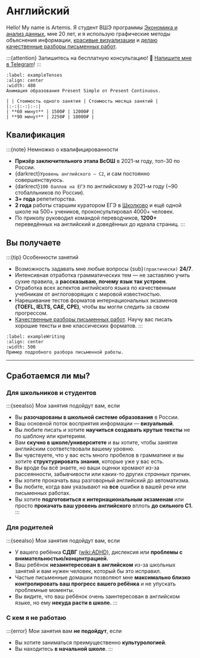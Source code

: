 # Английский

Hello! My name is Artemis. Я студент ВШЭ программы [Экономика и анализ данных](https://www.hse.ru/ba/eda), мне 20 лет, и я использую графические методы объяснения информации, [красивые визуализации](#present-simple) и [делаю качественные разборы письменных работ](#showcase).

:::{attention} Запишитесь на бесплатную консультацию!
💫 [Напишите мне в Telegram](https://artoftheblue.github.io/artofcalculus/)!
:::

```{figure} ./videos/present_simple_to_continuous.mp4
:label: exampleTenses
:align: center
:width: 480
Анимация образования Present Simple от Present Continuous.
```

```{important} Прайс-лист
| | Стоимость одного занятия | Стоимость месяца занятий |
|:-:|:-:|:-:|
| **60 минут** | 1500₽ | 12000₽ |
| **90 минут** | 2250₽ | 18000₽ |
```

## Квалификация

:::{note} Немножко о квалифицированности

* **Призёр заключительного этапа ВсОШ** в 2021-м году, топ-30 по России.
* {darkrect}`Уровень английского — С2`, и сам постоянно совершенствуюсь.
* {darkrect}`100 баллов на ЕГЭ` по английскому в 2021-м году (~90 стобалльников по России).
* **3+ года** репетиторства.
* **2 года** работы старшим куратором ЕГЭ в [Школково](https://3.shkolkovo.online) и ещё одной школе на 500+ учеников, проконсультировал 4000+ человек.
* По приколу руководил командой переводчиков, **1200+** переведённых на английский и доведённых до идеала страниц. 
:::

## Вы получаете

:::{tip} Особенности занятий

* Возможность задавать мне любые вопросы {sub}`(практически)` **24/7**.
* Интенсивная отработка грамматических тем — не заставляю учить сухие правила, а **рассказываю, почему язык так устроен**.
* Отработка всех аспектов английского языка по качественным учебникам от англоговорящих с мировой известностью.
* Нарешивание тестов форматов интернациональных экзаменов **(TOEFL, IELTS, CAE, CPE)**, чтобы вы могли следить за своим прогрессом.
* [Качественные разборы письменных работ](#showcase). Научу вас писать хорошие тексты и вне классических форматов. 
:::

```{figure} ./images/image.png
:label: exampleWriting
:align: center
:width: 500
Пример подробного разбора письменной работы.
```

---

## Сработаемся ли мы?

### Для школьников и студентов

:::{seealso} Мои занятия подойдут вам, если

* Вы **разочарованы в школьной системе образования** в России.
* Ваш основной поток восприятия информации — **визуальный**.
* Вы любите писать и хотите **научиться создавать крутые тексты** не по шаблону или критериям.
* Вам **скучно в школе/университете** и вы хотите, чтобы занятия английским соответствовали вашему уровню.
* Вы чувствуете, что у вас есть много пробелов в грамматике и вы хотите **структурировать знания**, которые уже у вас есть.
* Вы вроде бы всё знаете, но ваши оценки хромают из-за рассеянности, забывчивости или каких-то других *странных* причин.
* Вы хотите прокачать ваш разговорный английский до автоматизма. 
* Вы любите, когда вам указывают на **все** ошибки в вашей речи или письменных работах.
* Вы хотите **подготовиться к интернациональным экзаменам** или просто **прокачать ваш уровень английского** вплоть **до сильного С1.**
:::

### Для родителей

:::{seealso} Мои занятия подойдут вам, если 

* У вашего ребёнка **СДВГ** (<wiki:ADHD>), дислексия или **проблемы с внимательностью/концентрацией.**
* Ваш ребёнок **незаинтересован в английском** из-за школьных занятий и вам нужен человек, который бы это исправил.
* Частые письменные домашки позволяют мне **максимально близко контролировать ваш прогресс вашего ребёнка** и не упускать проблемные моменты.
* Вы видите, что ваш ребёнок очень заинтересован в английском языке, но ему **некуда расти в школе.**
:::

### С кем я не работаю

:::{error} Мои занятия вам **не подойдут**, если

* Вы хотите заниматься преимущественно **культурологией**.
* Вы находитесь **в начальной школе**.
:::